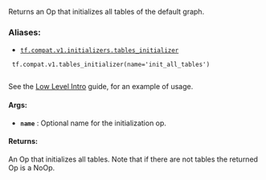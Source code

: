 Returns an Op that initializes all tables of the default graph.



### Aliases:

- [ `tf.compat.v1.initializers.tables_initializer` ](/api_docs/python/tf/compat/v1/tables_initializer)



```
 tf.compat.v1.tables_initializer(name='init_all_tables')
 
```

See the <a href="https://tensorflow.google.cn/guide/low_level_intro#feature_columns">Low Level
Intro</a>
guide, for an example of usage.



#### Args:

- **`name`** : Optional name for the initialization op.



#### Returns:
An Op that initializes all tables.  Note that if there are
not tables the returned Op is a NoOp.

